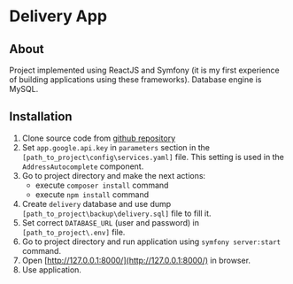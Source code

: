 # Delivery App

## About
Project implemented using ReactJS and Symfony (it is my first experience of building
applications using these frameworks). Database engine is MySQL.

## Installation
1. Clone source code from [github repository](https://github.com/mikemarchuk/delivery.git)
2. Set `app.google.api.key` in `parameters` section in the `[path_to_project\config\services.yaml]` file.
This setting is used in the `AddressAutocomplete` component.
2. Go to project directory and make the next actions:
   - execute `composer install` command
   - execute `npm install` command
3. Create `delivery` database and use dump `[path_to_project\backup\delivery.sql]` file to fill it.
4. Set correct `DATABASE_URL` (user and password) in `[path_to_project\.env]` file.
5. Go to project directory and run application using `symfony server:start` command.
6. Open [http://127.0.0.1:8000/](http://127.0.0.1:8000/) in browser.
7. Use application.
